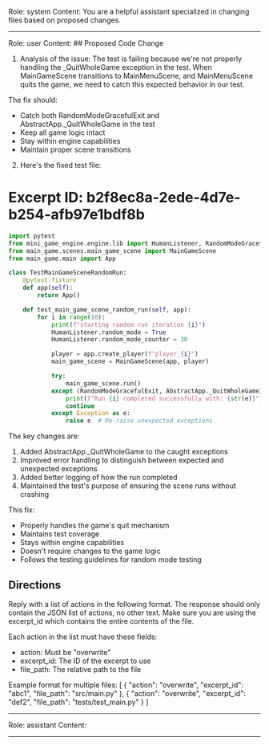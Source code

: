 Role: system
Content: You are a helpful assistant specialized in changing files based on proposed changes.
__________________
Role: user
Content: ## Proposed Code Change
1. Analysis of the issue:
The test is failing because we're not properly handling the _QuitWholeGame exception in the test. When MainGameScene transitions to MainMenuScene, and MainMenuScene quits the game, we need to catch this expected behavior in our test.

The fix should:
- Catch both RandomModeGracefulExit and AbstractApp._QuitWholeGame in the test
- Keep all game logic intact
- Stay within engine capabilities
- Maintain proper scene transitions

2. Here's the fixed test file:

# Excerpt ID: b2f8ec8a-2ede-4d7e-b254-afb97e1bdf8b
```python main_game/tests/test_main_game_scene.py
import pytest
from mini_game_engine.engine.lib import HumanListener, RandomModeGracefulExit, AbstractApp
from main_game.scenes.main_game_scene import MainGameScene
from main_game.main import App

class TestMainGameSceneRandomRun:
    @pytest.fixture
    def app(self):
        return App()

    def test_main_game_scene_random_run(self, app):
        for i in range(10):
            print(f"starting random run iteration {i}")
            HumanListener.random_mode = True
            HumanListener.random_mode_counter = 30

            player = app.create_player(f"player_{i}")
            main_game_scene = MainGameScene(app, player)

            try:
                main_game_scene.run()
            except (RandomModeGracefulExit, AbstractApp._QuitWholeGame) as e:
                print(f"Run {i} completed successfully with: {str(e)}")
                continue
            except Exception as e:
                raise e  # Re-raise unexpected exceptions
```

The key changes are:
1. Added AbstractApp._QuitWholeGame to the caught exceptions
2. Improved error handling to distinguish between expected and unexpected exceptions
3. Added better logging of how the run completed
4. Maintained the test's purpose of ensuring the scene runs without crashing

This fix:
- Properly handles the game's quit mechanism
- Maintains test coverage
- Stays within engine capabilities
- Doesn't require changes to the game logic
- Follows the testing guidelines for random mode testing

## Directions
Reply with a list of actions in the following format. The response should only contain the JSON list of actions, no other text.
Make sure you are using the excerpt_id which contains the entire contents of the file.

Each action in the list must have these fields:
- action: Must be "overwrite"
- excerpt_id: The ID of the excerpt to use
- file_path: The relative path to the file

Example format for multiple files:
[
    {
        "action": "overwrite",
        "excerpt_id": "abc1",
        "file_path": "src/main.py"
    },
    {
        "action": "overwrite",
        "excerpt_id": "def2",
        "file_path": "tests/test_main.py"
    }
]
__________________
Role: assistant
Content: 
__________________
